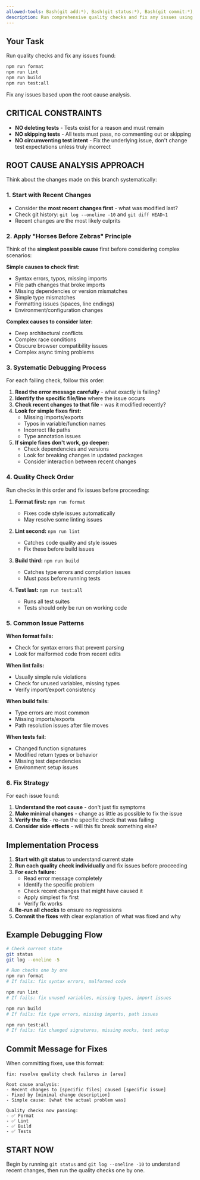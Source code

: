 ```yaml
---
allowed-tools: Bash(git add:*), Bash(git status:*), Bash(git commit:*), Bash(git push:*), Bash(git branch:*), Bash(git log:*), Bash(git diff:*), Bash(npm:*), Editor
description: Run comprehensive quality checks and fix any issues using root cause analysis
---
```


## Your Task

Run quality checks and fix any issues found:

```bash
npm run format
npm run lint
npm run build
npm run test:all
```

Fix any issues based upon the root cause analysis.

## CRITICAL CONSTRAINTS

- **NO deleting tests** - Tests exist for a reason and must remain
- **NO skipping tests** - All tests must pass, no commenting out or skipping
- **NO circumventing test intent** - Fix the underlying issue, don't change test expectations unless truly incorrect

## ROOT CAUSE ANALYSIS APPROACH

Think about the changes made on this branch systematically:

### 1. Start with Recent Changes

- Consider the **most recent changes first** - what was modified last?
- Check git history: `git log --oneline -10` and `git diff HEAD~1`
- Recent changes are the most likely culprits

### 2. Apply "Horses Before Zebras" Principle

Think of the **simplest possible cause** first before considering complex scenarios:

**Simple causes to check first:**

- Syntax errors, typos, missing imports
- File path changes that broke imports
- Missing dependencies or version mismatches
- Simple type mismatches
- Formatting issues (spaces, line endings)
- Environment/configuration changes

**Complex causes to consider later:**

- Deep architectural conflicts
- Complex race conditions
- Obscure browser compatibility issues
- Complex async timing problems

### 3. Systematic Debugging Process

For each failing check, follow this order:

1. **Read the error message carefully** - what exactly is failing?
2. **Identify the specific file/line** where the issue occurs
3. **Check recent changes to that file** - was it modified recently?
4. **Look for simple fixes first:**
   - Missing imports/exports
   - Typos in variable/function names
   - Incorrect file paths
   - Type annotation issues
5. **If simple fixes don't work, go deeper:**
   - Check dependencies and versions
   - Look for breaking changes in updated packages
   - Consider interaction between recent changes

### 4. Quality Check Order

Run checks in this order and fix issues before proceeding:

1. **Format first:** `npm run format`
   - Fixes code style issues automatically
   - May resolve some linting issues

2. **Lint second:** `npm run lint`
   - Catches code quality and style issues
   - Fix these before build issues

3. **Build third:** `npm run build`
   - Catches type errors and compilation issues
   - Must pass before running tests

4. **Test last:** `npm run test:all`
   - Runs all test suites
   - Tests should only be run on working code

### 5. Common Issue Patterns

**When format fails:**

- Check for syntax errors that prevent parsing
- Look for malformed code from recent edits

**When lint fails:**

- Usually simple rule violations
- Check for unused variables, missing types
- Verify import/export consistency

**When build fails:**

- Type errors are most common
- Missing imports/exports
- Path resolution issues after file moves

**When tests fail:**

- Changed function signatures
- Modified return types or behavior
- Missing test dependencies
- Environment setup issues

### 6. Fix Strategy

For each issue found:

1. **Understand the root cause** - don't just fix symptoms
2. **Make minimal changes** - change as little as possible to fix the issue
3. **Verify the fix** - re-run the specific check that was failing
4. **Consider side effects** - will this fix break something else?

## Implementation Process

1. **Start with git status** to understand current state
2. **Run each quality check individually** and fix issues before proceeding
3. **For each failure:**
   - Read error message completely
   - Identify the specific problem
   - Check recent changes that might have caused it
   - Apply simplest fix first
   - Verify fix works
4. **Re-run all checks** to ensure no regressions
5. **Commit the fixes** with clear explanation of what was fixed and why

## Example Debugging Flow

```bash
# Check current state
git status
git log --oneline -5

# Run checks one by one
npm run format
# If fails: fix syntax errors, malformed code

npm run lint
# If fails: fix unused variables, missing types, import issues

npm run build
# If fails: fix type errors, missing imports, path issues

npm run test:all
# If fails: fix changed signatures, missing mocks, test setup
```

## Commit Message for Fixes

When committing fixes, use this format:

```
fix: resolve quality check failures in [area]

Root cause analysis:
- Recent changes to [specific files] caused [specific issue]
- Fixed by [minimal change description]
- Simple cause: [what the actual problem was]

Quality checks now passing:
- ✅ Format
- ✅ Lint
- ✅ Build
- ✅ Tests
```

## START NOW

Begin by running `git status` and `git log --oneline -10` to understand recent changes, then run the quality checks one by one.
